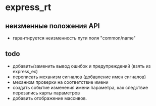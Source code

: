 # express_rt


## неизменные положения API 
* гарантируется неизменность пути поля
  "common/name"

## todo 
* добавить/заменить вывод ошибок и предупреждений (взять из express_ex)
* переписать механизм сигналов (добавление имен сигналов)
* механизм проверки на соответствие имени
* создать событие изменения имени параметра, 
как следствие перезапись карты параметров
* добавить отображение массивов.
